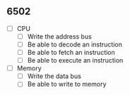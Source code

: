 ## 6502

- [ ] CPU
  - [ ] Write the address bus
  - [ ] Be able to decode an instruction
  - [ ] Be able to fetch an instruction
  - [ ] Be able to execute an instruction
- [ ] Memory
  - [ ] Write the data bus
  - [ ] Be able to write to memory
